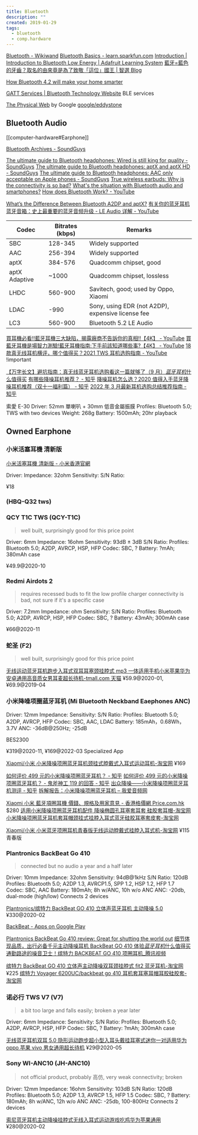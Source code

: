 ```yaml
---
title: Bluetooth
description: ""
created: 2019-01-29
tags:
  - bluetooth
  - comp.hardware
---
```


[Bluetooth - Wikiwand](https://www.wikiwand.com/en/Bluetooth)
[Bluetooth Basics - learn.sparkfun.com](https://learn.sparkfun.com/tutorials/bluetooth-basics)
[Introduction | Introduction to Bluetooth Low Energy | Adafruit Learning System](https://learn.adafruit.com/introduction-to-bluetooth-low-energy?view=all)
[藍牙=藍色的牙齒？取名的由來竟是為了致敬「這位」國王 | 智選 Blog](https://blog.witsper.com/tips/bluetooth/)

[How Bluetooth 4.2 will make your home smarter](http://www.trustedreviews.com/opinions/what-is-bluetooth-4-2)

[GATT Services | Bluetooth Technology Website](https://www.bluetooth.com/specifications/gatt/services) BLE services

[The Physical Web](https://google.github.io/physical-web/) by Google
[google/eddystone](https://github.com/google/eddystone)

## Bluetooth Audio

[[computer-hardware#Earphone]]

[Bluetooth Archives - SoundGuys](https://www.soundguys.com/tag/bluetooth/)

[The ultimate guide to Bluetooth headphones: Wired is still king for quality - SoundGuys](https://www.soundguys.com/ultimate-guide-to-bluetooth-headphones-20019/)
[The ultimate guide to Bluetooth headphones: aptX and aptX HD - SoundGuys](https://www.soundguys.com/the-ultimate-guide-to-bluetooth-aptx-and-aptx-hd-19914/)
[The ultimate guide to Bluetooth headphones: AAC only acceptable on Apple phones - SoundGuys](https://www.soundguys.com/the-ultimate-guide-to-bluetooth-headphones-aac-20296/)
[True wireless earbuds: Why is the connectivity is so bad?](https://www.soundguys.com/why-true-wireless-connectivity-bad-20673/)
[What's the situation with Bluetooth audio and smartphones?](https://www.androidauthority.com/bluetooth-audio-quality-explored-750473/)
[How does Bluetooth Work? - YouTube](https://www.youtube.com/watch?v=1I1vxu5qIUM)

[What’s the Difference Between Bluetooth A2DP and aptX?](https://www.howtogeek.com/338750/whats-the-difference-between-bluetooth-a2dp-and-aptx/)
[有关你的蓝牙耳机 蓝牙音箱：史上最重要的蓝牙音频升级 - LE Audio 详解 - YouTube](https://www.youtube.com/watch?v=o4NepbMX944)

| Codec         | Bitrates (kbps) | Remarks                                           |
| ------------- | --------------- | ------------------------------------------------- |
| SBC           | 128-345         | Widely supported                                  |
| AAC           | 256-394         | Widely supported                                  |
| aptX          | 384-576         | Quadcomm chipset, good                            |
| aptX Adaptive | ~1000           | Quadcomm chipset, lossless                        |
| LHDC          | 560-900         | Savitech, good; used by Oppo, Xiaomi              |
| LDAC          | -990            | Sony, using EDR (not A2DP), expensive license fee |
| LC3           | 560-900         | Bluetooth 5.2 LE Audio                            |

[買耳機必看!!藍牙耳機三大缺陷，揭露廠商不告訴你的真相!!【4K】 - YouTube](https://www.youtube.com/watch?v=7sVSB0XoGns)
[買藍牙耳機是場智力測驗!藍牙耳機指南:下手前該知道哪些事?【4K】 - YouTube](https://www.youtube.com/watch?v=gRyTFlYspoQ)
[18 款真无线耳机横评，哪个值得买？2021 TWS 耳机选购指南 - YouTube](https://www.youtube.com/watch?v=tuso8m9QIQQ) !important

[【万字长文】避坑指南：真无线蓝牙耳机选购看这一篇就够了（9 月）*蓝牙耳机*什么值得买](https://post.smzdm.com/p/a4wo9zn8/)
[有哪些降噪耳机推荐？ - 知乎](https://www.zhihu.com/question/20911156/answer/1356441261)
[降噪耳机怎么选？2020 值得入手蓝牙降噪耳机推荐（双十一福利篇） - 知乎](https://zhuanlan.zhihu.com/p/165154938)
[2022 年 3 月最新耳机选购总结推荐指南 - 知乎](https://zhuanlan.zhihu.com/p/142763404)

索愛 E-30
Driver: 52mm 單喇叭 + 30mm 低音金屬振膜
Profiles: Bluetooth 5.0; TWS with two devices
Weight: 268g
Battery: 1500mAh; 20hr playback

## Owned Earphone

### 小米活塞耳機 清新版

[小米活塞耳機 清新版 - 小米香港官網](https://www.mi.com/hk/huosai3/)

Driver:
Impedance: 32ohm
Sensitivity:
S/N Ratio:

¥18

### (HBQ-Q32 tws)

### QCY T1C TWS (QCY-T1C)

> well built, surprisingly good for this price point

Driver: 6mm
Impedance: 16ohm
Sensitivity: 93dB ± 3dB
S/N Ratio:
Profiles: Bluetooth 5.0; A2DP, AVRCP, HSP, HFP
Codec: SBC, ?
Battery: ?mAh; 380mAh case

¥49.9@2020-10

### Redmi Airdots 2

> requires recessed buds to fit the low profile charger
> connectivity is bad, not sure if it's a specific case

Driver: 7.2mm
Impedance: ohm
Sensitivity:
S/N Ratio:
Profiles: Bluetooth 5.0; A2DP, AVRCP, HSP, HFP
Codec: SBC, ?
Battery: 43mAh; 300mAh case

¥66@2020-11

### 蛇圣 (F2)

> well built, surprisingly good for this price point

[无线运动蓝牙耳机跑步入耳式双耳耳塞颈挂脖式 mp3 一体适用手机小米苹果华为安卓通用高音质女男耳麦超长待机-tmall.com 天猫](https://detail.tmall.com/item.htm?id=587067274841) ¥59.9@2020-01, ¥69.9@2019-04

### 小米降噪项圈蓝牙耳机 (Mi Bluetooth Neckband Eaephones ANC)

Driver: 12mm
Impedance:
Sensitivity:
S/N Ratio:
Profiles: Bluetooth 5.0; A2DP, AVRCP, HFP
Codec: SBC, AAC, LDAC
Battery: 185mAh，0.68Wh，3.7V
ANC: -36dB@250Hz; -25dB

BES2300

¥319@2020-11, ¥169@2022-03
Specialized App

[Xiaomi/小米 小米降噪项圈蓝牙耳机颈挂式脖戴式入耳式运动耳机-淘宝网](https://item.taobao.com/item.htm?id=617315728055) ¥169

[如何评价 499 元的小米降噪项圈蓝牙耳机？ - 知乎](https://www.zhihu.com/question/338776720)
[如何评价 499 元的小米降噪项圈蓝牙耳机？ - 鬼斧神工 119 的回答 - 知乎](https://www.zhihu.com/question/338776720/answer/997007426)
[出众降噪——小米降噪项圈蓝牙耳机测评 - 知乎](https://zhuanlan.zhihu.com/p/77255993)
[拆解报告：小米降噪项圈蓝牙耳机 – 我爱音频网](http://www.52audio.com/archives/29137.html)

[Xiaomi 小米 藍牙項圈耳機 價錢、規格及用家意見 - 香港格價網 Price.com.hk](https://www.price.com.hk/product.php?p=311557) $280
[适用小米降噪项圈蓝牙耳机配件 降噪椭圆孔耳塞套耳套 硅胶套耳帽-淘宝网](https://item.taobao.com/item.htm?id=629352947990)
[小米降噪项圈蓝牙耳机套耳帽颈挂式挂脖入耳式蓝牙硅胶耳塞套皮套-淘宝网](https://item.taobao.com/item.htm?id=620382202870)

[Xiaomi/小米 小米蓝牙项圈耳机青春版无线运动脖戴式挂脖入耳式机-淘宝网](https://item.taobao.com/item.htm?id=598113530855) ¥115 青春版

### Plantronics BackBeat Go 410

> connected but no audio a year and a half later

Driver: 10mm
Impedance: 32ohm
Sensitivity: 94dB@1kHz
S/N Ratio: 120dB
Profiles: Bluetooth 5.0; A2DP 1.3, AVRCP1.5, SPP 1.2, HSP 1.2, HFP 1.7
Codec: SBC, AAC
Battery: 180mAh; 8h w/ANC, 10h w/o ANC
ANC: -20db, dual-mode (high/low)
Connects 2 devices

[Plantronics/缤特力 BackBeat GO 410 立体声蓝牙耳机 主动降噪 5.0](https://buyertrade.taobao.com/trade/detail/tradeSnap.htm?spm=a1z09.2.0.0.1dfe2e8d6dvo2s&tradeID=852801633171144593&snapShot=true) ¥330@2020-02

[BackBeat - Apps on Google Play](https://play.google.com/store/apps/details?id=com.plantronics.backbeatcompanion&hl=en_US&gl=US)

[Plantronics BackBeat Go 410 review: Great for shutting the world out](https://www.soundguys.com/plantronics-backbeat-go-410-review-21066/amp/)
[细节体现品质，出行必备千元主动降噪耳机 BackBeat GO 410 体验*蓝牙耳机*什么值得买](https://post.smzdm.com/p/a997e8go/)
[通勤路途的噪音卫士！缤特力 BACKBEAT GO 410 项圈耳机\_腾讯视频](https://v.qq.com/x/page/r0829ojuecu.html)

[缤特力 BackBeat GO 410 立体声主动降噪双耳颈挂脖式 fit2 蓝牙耳机-淘宝网](https://item.taobao.com/item.htm?id=596486488251) ¥225
[缤特力 Voyager 6200UC/backbeat go 410 耳机套耳塞耳帽耳胶硅胶套-淘宝网](https://item.taobao.com/item.htm?id=603844028903)

### 诺必行 TWS V7 (V7)

> a bit too large and falls easily; broken a year later

Driver: 6mm
Impedance:
Sensitivity:
S/N Ratio:
Profiles: Bluetooth 5.0; A2DP, AVRCP, HSP, HFP
Codec: SBC, ?
Battery: ?mAh; 300mAh case

[无线蓝牙耳机双耳 5.0 隐形运动跑步超小型入耳头戴挂耳塞式迷你一对适用华为 oppo 苹果 vivo 男女通用超长待机](https://buyertrade.taobao.com/trade/detail/tradeSnap.htm?spm=a1z09.2.0.0.1dfe2e8d6dvo2s&tradeID=983533761793144593&snapShot=true) ¥29@2020-05

### Sony WI-ANC10 (JH-ANC10)

> not official product, probably 高仿, very weak connectivity; broken

Driver: 12mm
Impedance: 16ohm
Sensitivity: 103dB
S/N Ratio: 120dB
Profiles: Bluetooth 5.0; A2DP 1.3, AVRCP 1.5, HFP 1.5
Codec: SBC, ?
Battery: 180mAh; 8h w/ANC, 12h w/o ANC
ANC: -25db, 100-800Hz
Connects 2 devices

[索尼蓝牙耳机主动降噪挂脖式无线入耳式运动游戏吃鸡华为苹果通用](https://buyertrade.taobao.com/trade/detail/tradeSnap.htm?spm=a1z09.2.0.0.1dfe2e8d6dvo2s&tradeID=834702113162144593&snapShot=true) ¥280@2020-02
